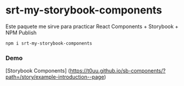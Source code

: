 # srt-my-storybook-components

Este paquete me sirve para practicar React Components + Storybook + NPM Publish

```
npm i srt-my-storybook-components
```

### Demo
[Storybook Components] (https://t0uu.github.io/sb-components/?path=/story/example-introduction--page)
